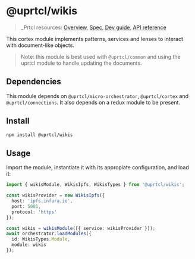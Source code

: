 # @uprtcl/wikis

>_Prtcl resources: [Overview](https://github.com/uprtcl/spec/wiki), [Spec](https://github.com/uprtcl/spec), [Dev guide](https://github.com/uprtcl/js-uprtcl/wiki), [API reference](https://uprtcl.github.io/js-uprtcl/)

This cortex module implements patterns, services and lenses to interact with document-like objects.

> Note: this module is best used with `@uprtcl/common` and using the uprtcl module to handle updating the documents.

## Dependencies

This module depends on `@uprtcl/micro-orchestrator`, `@uprtcl/cortex` and `@uprtcl/connections`. It also depends on a redux module to be present.

## Install

```bash
npm install @uprtcl/wikis
```

## Usage

Import the module, instantiate it with its appropiate configuration, and load it:

```ts
import { wikisModule, WikisIpfs, WikisTypes } from '@uprtcl/wikis';

const wikisProvider = new WikisIpfs({
  host: 'ipfs.infura.io',
  port: 5001,
  protocol: 'https'
});

const wikis = wikisModule([{ service: wikisProvider }]);
await orchestrator.loadModules({
  id: WikisTypes.Module,
  module: wikis
});
```
